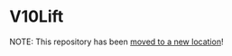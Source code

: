 # V10Lift
NOTE: This repository has been [moved to a new location](https://git.sbdevelopment.tech/SBDevelopment/V10Lift/)!
